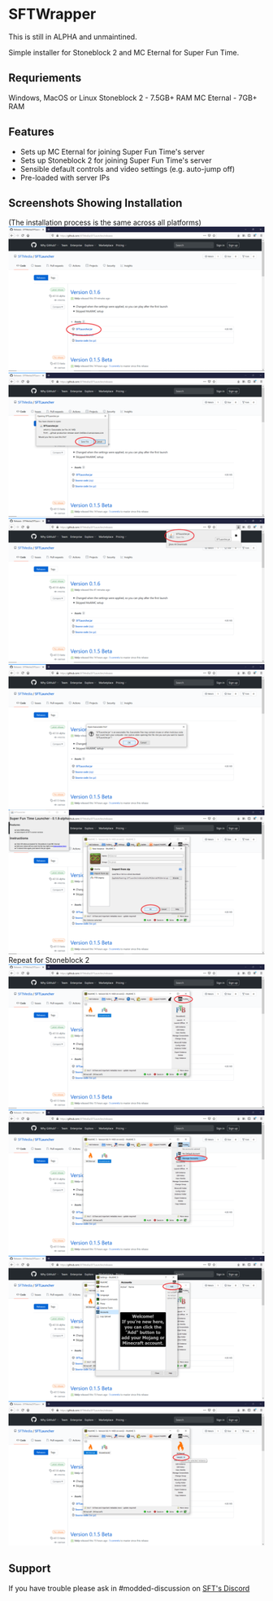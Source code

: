 # SFTWrapper

This is still in ALPHA and unmaintined.

Simple installer for Stoneblock 2 and MC Eternal for Super Fun Time.
## Requriements
Windows, MacOS or Linux
Stoneblock 2 - 7.5GB+ RAM
MC Eternal - 7GB+ RAM
## Features
- Sets up MC Eternal for joining Super Fun Time's server
- Sets up Stoneblock 2 for joining Super Fun Time's server
- Sensible default controls and video settings (e.g. auto-jump off)
- Pre-loaded with server IPs
## Screenshots Showing Installation
(The installation process is the same across all platforms)
![Download](https://github.com/SFTMedia/SFTLauncher/raw/master/images/Github.png)
![Save](https://github.com/SFTMedia/SFTLauncher/raw/master/images/Save.png)
![Launch](https://github.com/SFTMedia/SFTLauncher/raw/master/images/Launch-1.png)
![Launch](https://github.com/SFTMedia/SFTLauncher/raw/master/images/Launch-2.png)
![Import MC Eternal](https://github.com/SFTMedia/SFTLauncher/raw/master/images/Import%20MC%20Eternal.png)
Repeat for Stoneblock 2
![Import Complete](https://github.com/SFTMedia/SFTLauncher/raw/master/images/Import%20Complete.png)
![Add your account](https://github.com/SFTMedia/SFTLauncher/raw/master/images/Accounts-1.png)
![Add your account](https://github.com/SFTMedia/SFTLauncher/raw/master/images/Accounts-2.png)
![Launch](https://github.com/SFTMedia/SFTLauncher/raw/master/images/Start!.png)
## Support
If you have trouble please ask in #modded-discussion on [SFT's Discord](https://superfuntime.org/chat)
